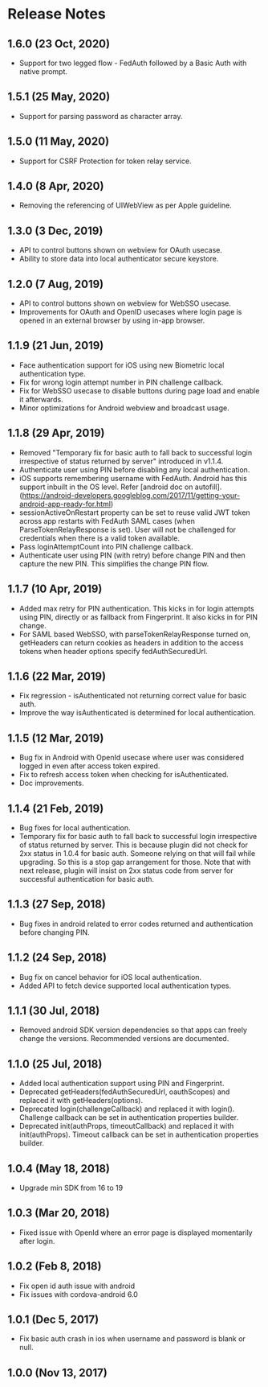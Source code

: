 # Release Notes

## 1.6.0 (23 Oct, 2020)
* Support for two legged flow - FedAuth followed by a Basic Auth with native prompt.

## 1.5.1 (25 May, 2020)
* Support for parsing password as character array.

## 1.5.0 (11 May, 2020)
* Support for CSRF Protection for token relay service.

## 1.4.0 (8 Apr, 2020)
* Removing the referencing of UIWebView as per Apple guideline.

## 1.3.0 (3 Dec, 2019)
* API to control buttons shown on webview for OAuth usecase.
* Ability to store data into local authenticator secure keystore.

## 1.2.0 (7 Aug, 2019)
* API to control buttons shown on webview for WebSSO usecase.
* Improvements for OAuth and OpenID usecases where login page is opened in an external browser by using in-app browser.

## 1.1.9 (21 Jun, 2019)
* Face authentication support for iOS using new Biometric local authentication type.
* Fix for wrong login attempt number in PIN challenge callback.
* Fix for WebSSO usecase to disable buttons during page load and enable it afterwards.
* Minor optimizations for Android webview and broadcast usage.

## 1.1.8 (29 Apr, 2019)
* Removed "Temporary fix for basic auth to fall back to successful login irrespective of status returned by server" introduced in v1.1.4.
* Authenticate user using PIN before disabling any local authentication.
* iOS supports remembering username with FedAuth. Android has this support inbuilt in the OS level. Refer [android doc on autofill].(https://android-developers.googleblog.com/2017/11/getting-your-android-app-ready-for.html)
* sessionActiveOnRestart property can be set to reuse valid JWT token across app restarts with FedAuth SAML cases (when ParseTokenRelayResponse is set). User will not be challenged for credentials when there is a valid token available.
* Pass loginAttemptCount into PIN challenge callback.
* Authenticate user using PIN (with retry) before change PIN and then capture the new PIN. This simplifies the change PIN flow.

## 1.1.7 (10 Apr, 2019)
* Added max retry for PIN authentication. This kicks in for login attempts using PIN, directly or as fallback from Fingerprint. It also kicks in for PIN change.
* For SAML based WebSSO, with parseTokenRelayResponse turned on, getHeaders can return cookies as headers in addition to the access tokens when header options specify fedAuthSecuredUrl.

## 1.1.6 (22 Mar, 2019)
* Fix regression - isAuthenticated not returning correct value for basic auth.
* Improve the way isAuthenticated is determined for local authentication.

## 1.1.5 (12 Mar, 2019)
* Bug fix in Android with OpenId usecase where user was considered logged in even after access token expired.
* Fix to refresh access token when checking for isAuthenticated.
* Doc improvements.

## 1.1.4 (21 Feb, 2019)
* Bug fixes for local authentication.
* Temporary fix for basic auth to fall back to successful login irrespective of status returned by server.
This is because plugin did not check for 2xx status in 1.0.4 for basic auth. Someone relying on that will fail while upgrading.
So this is a stop gap arrangement for those.
Note that with next release, plugin will insist on 2xx status code from server for successful authentication for basic auth.

## 1.1.3 (27 Sep, 2018)
* Bug fixes in android related to error codes returned and authentication before changing PIN.

## 1.1.2 (24 Sep, 2018)
* Bug fix on cancel behavior for iOS local authentication.
* Added API to fetch device supported local authentication types.

## 1.1.1 (30 Jul, 2018)
* Removed android SDK version dependencies so that apps can freely change the versions. Recommended versions are documented.


## 1.1.0 (25 Jul, 2018)
* Added local authentication support using PIN and Fingerprint.
* Deprecated getHeaders(fedAuthSecuredUrl, oauthScopes) and replaced it with getHeaders(options).
* Deprecated login(challengeCallback) and replaced it with login(). Challenge callback can be set in authentication properties builder.
* Deprecated init(authProps, timeoutCallback) and replaced it with init(authProps). Timeout callback can be set in authentication properties builder.

## 1.0.4 (May 18, 2018)
* Upgrade min SDK from 16 to 19

## 1.0.3 (Mar 20, 2018)
* Fixed issue with OpenId where an error page is displayed momentarily after login.

## 1.0.2 (Feb 8, 2018)
* Fix open id auth issue with android
* Fix issues with cordova-android 6.0

## 1.0.1 (Dec 5, 2017)
* Fix basic auth crash in ios when username and password is blank or null.

## 1.0.0 (Nov 13, 2017)
